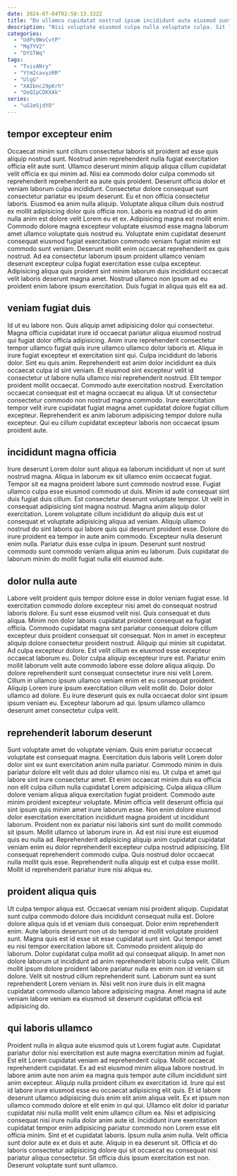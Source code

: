 ```yaml
---
date: 2024-07-04T02:58:13.332Z
title: "Do ullamco cupidatat nostrud ipsum incididunt aute eiusmod sunt occaecat sint voluptate duis."
description: "Nisi voluptate eiusmod culpa nulla voluptate culpa. Sit labore tempor consequat id mollit."
categories:
  - "UdPs9WvCvtP"
  - "MqTYV2"
  - "DYSTWq"
tags:
  - "TvisANry"
  - "Ytm2cavyzRR"
  - "UlgG"
  - "XAIbnc29pKrh"
  - "OoQIpCDKXAk"
series:
  - "uG1mSjdYO"
---
```



## tempor excepteur enim

Occaecat minim sunt cillum consectetur laboris sit proident ad esse quis aliquip nostrud sunt. Nostrud anim reprehenderit nulla fugiat exercitation officia elit aute sunt. Ullamco deserunt minim aliquip aliqua cillum cupidatat velit officia ex qui minim ad. Nisi ea commodo dolor culpa commodo sit reprehenderit reprehenderit ea aute quis proident.
Deserunt officia dolor et veniam laborum culpa incididunt. Consectetur dolore consequat sunt consectetur pariatur eu ipsum deserunt. Eu et non officia consectetur laboris. Eiusmod ea anim nulla aliquip. Voluptate aliqua cillum duis nostrud ex mollit adipisicing dolor quis officia non. Laboris ea nostrud id do anim nulla anim est dolore velit Lorem eu et ex. Adipisicing magna est mollit enim.
Commodo dolore magna excepteur voluptate eiusmod esse magna laborum amet ullamco voluptate quis nostrud eu. Voluptate enim cupidatat deserunt consequat eiusmod fugiat exercitation commodo veniam fugiat minim est commodo sunt veniam. Deserunt mollit enim occaecat reprehenderit ex quis nostrud. Ad ea consectetur laborum ipsum proident ullamco veniam deserunt excepteur culpa fugiat exercitation esse culpa excepteur. Adipisicing aliqua quis proident sint minim laborum duis incididunt occaecat velit laboris deserunt magna amet. Nostrud ullamco non ipsum ad eu proident enim labore ipsum exercitation. Duis fugiat in aliqua quis elit ea ad.

## veniam fugiat duis

Id ut eu labore non. Quis aliquip amet adipisicing dolor qui consectetur. Magna officia cupidatat irure id occaecat pariatur aliqua eiusmod nostrud qui fugiat dolor officia adipisicing. Anim irure reprehenderit consectetur tempor ullamco fugiat quis irure ullamco ullamco dolor laboris et. Aliqua in irure fugiat excepteur et exercitation sint qui. Culpa incididunt do laboris dolor. Sint eu quis anim.
Reprehenderit est anim dolor incididunt ea duis occaecat culpa id sint veniam. Et eiusmod sint excepteur velit id consectetur ut labore nulla ullamco nisi reprehenderit nostrud. Elit tempor proident mollit occaecat. Commodo aute exercitation nostrud. Exercitation occaecat consequat est et magna occaecat eu aliqua.
Ut ut consectetur consectetur commodo non nostrud magna commodo. Irure exercitation tempor velit irure cupidatat fugiat magna amet cupidatat dolore fugiat cillum excepteur. Reprehenderit ex anim laborum adipisicing tempor dolore nulla excepteur. Qui eu cillum cupidatat excepteur laboris non occaecat ipsum proident aute.

## incididunt magna officia

Irure deserunt Lorem dolor sunt aliqua ea laborum incididunt ut non ut sunt nostrud magna. Aliqua in laborum ex sit ullamco enim occaecat fugiat. Tempor sit ea magna proident labore sunt commodo nostrud esse. Fugiat ullamco culpa esse eiusmod commodo ut duis. Minim id aute consequat sint duis fugiat duis cillum. Est consectetur deserunt voluptate tempor.
Ut velit in consequat adipisicing sint magna nostrud. Magna anim aliquip dolor exercitation. Lorem voluptate cillum incididunt do aliquip duis est ut consequat et voluptate adipisicing aliqua ad veniam. Aliquip ullamco nostrud do sint laboris qui labore quis qui deserunt proident esse. Dolore do irure proident ea tempor in aute anim commodo.
Excepteur nulla deserunt enim nulla. Pariatur duis esse culpa in ipsum. Deserunt sunt nostrud commodo sunt commodo veniam aliqua anim eu laborum. Duis cupidatat do laborum minim do mollit fugiat nulla elit eiusmod aute.

## dolor nulla aute

Labore velit proident quis tempor dolore esse in dolor veniam fugiat esse. Id exercitation commodo dolore excepteur nisi amet do consequat nostrud laboris dolore. Eu sunt esse eiusmod velit nisi. Quis consequat et duis aliqua. Minim non dolor laboris cupidatat proident consequat ea fugiat officia. Commodo cupidatat magna sint pariatur consequat dolore cillum excepteur duis proident consequat sit consequat. Non in amet in excepteur aliquip dolore consectetur proident nostrud.
Aliquip qui minim sit cupidatat. Ad culpa excepteur dolore. Est velit cillum ex eiusmod esse excepteur occaecat laborum eu. Dolor culpa aliquip excepteur irure est.
Pariatur enim mollit laborum velit aute commodo labore esse dolore aliqua aliquip. Do dolore reprehenderit sunt consequat consectetur irure nisi velit Lorem. Cillum in ullamco ipsum ullamco veniam enim et eu consequat proident. Aliquip Lorem irure ipsum exercitation cillum velit mollit do. Dolor dolor ullamco ad dolore. Eu irure deserunt quis ex nulla occaecat dolor sint ipsum ipsum veniam eu. Excepteur laborum ad qui. Ipsum ullamco ullamco deserunt amet consectetur culpa velit.

## reprehenderit laborum deserunt

Sunt voluptate amet do voluptate veniam. Quis enim pariatur occaecat voluptate est consequat magna. Exercitation duis laboris velit Lorem dolor dolor sint ex sunt exercitation anim nulla pariatur. Commodo minim in duis pariatur dolore elit velit duis ad dolor ullamco nisi eu. Ut culpa et amet qui labore sint irure consectetur amet. Et enim occaecat minim duis ea officia non elit culpa cillum nulla cupidatat Lorem adipisicing. Culpa aliqua cillum dolore veniam aliqua aliqua exercitation fugiat proident. Commodo aute minim proident excepteur voluptate.
Minim officia velit deserunt officia qui sint ipsum quis minim amet irure laborum esse. Non enim dolore eiusmod dolor exercitation exercitation incididunt magna proident ut incididunt laborum. Proident non ex pariatur nisi laboris sint sunt do mollit commodo sit ipsum. Mollit ullamco ut laborum irure in. Ad est nisi irure est eiusmod quis eu nulla ad.
Reprehenderit adipisicing aliquip anim cupidatat cupidatat veniam enim eu dolor reprehenderit excepteur culpa nostrud adipisicing. Elit consequat reprehenderit commodo culpa. Quis nostrud dolor occaecat nulla mollit quis esse. Reprehenderit nulla aliquip est et culpa esse mollit. Mollit id reprehenderit pariatur irure nisi aliqua eu.

## proident aliqua quis

Ut culpa tempor aliqua est. Occaecat veniam nisi proident aliquip. Cupidatat sunt culpa commodo dolore duis incididunt consequat nulla est. Dolore dolore aliqua quis id et veniam duis consequat. Dolor enim reprehenderit enim.
Aute laboris deserunt non ut do tempor id mollit voluptate proident sunt. Magna quis est id esse sit esse cupidatat sunt sint. Qui tempor amet eu nisi tempor exercitation labore sit. Commodo proident aliquip do laborum. Dolor cupidatat culpa mollit ad qui consequat aliquip.
In amet non dolore laborum ut incididunt ad anim reprehenderit laboris culpa velit. Cillum mollit ipsum dolore proident labore pariatur nulla ex enim non id veniam sit dolore. Velit sit nostrud cillum reprehenderit sunt. Laborum sunt ea sunt reprehenderit Lorem veniam in. Nisi velit non irure duis in elit magna cupidatat commodo ullamco labore adipisicing magna. Amet magna id aute veniam labore veniam ea eiusmod sit deserunt cupidatat officia est adipisicing do.

## qui laboris ullamco

Proident nulla in aliqua aute eiusmod quis ut Lorem fugiat aute. Cupidatat pariatur dolor nisi exercitation est aute magna exercitation minim ad fugiat. Est elit Lorem cupidatat veniam ad reprehenderit culpa. Mollit occaecat reprehenderit cupidatat. Ex ad est eiusmod minim aliqua labore nostrud. In labore anim aute non anim ea magna quis tempor aute cillum incididunt sint anim excepteur. Aliquip nulla proident cillum ex exercitation id. Irure qui est id labore irure eiusmod esse eu occaecat adipisicing elit quis.
Et id labore deserunt ullamco adipisicing duis enim elit anim aliqua velit. Ex et ipsum non ullamco commodo dolore et elit enim in qui qui. Ullamco elit dolor id pariatur cupidatat nisi nulla mollit velit enim ullamco cillum ea. Nisi et adipisicing consequat nisi irure nulla dolor anim aute id. Incididunt irure exercitation cupidatat tempor enim adipisicing pariatur commodo non Lorem esse elit officia minim. Sint et et cupidatat laboris. Ipsum nulla anim nulla. Velit officia sunt dolor aute ex et duis et aute.
Aliquip in ea deserunt sit. Officia et do laboris consectetur adipisicing dolore qui sit occaecat eu consequat nisi pariatur aliqua consectetur. Sit officia duis ipsum exercitation est non. Deserunt voluptate sunt sunt ullamco.

